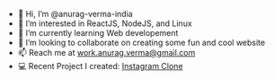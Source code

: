 - 👋 Hi, I’m @anurag-verma-india
- 👀 I’m interested in ReactJS, NodeJS, and Linux
- 🌱 I’m currently learning Web developement
- 💞️ I’m looking to collaborate on creating some fun and cool website 
- 📫 Reach me at work.anurag.verma@gmail.com
- 💻 Recent Project I created: [Instagram Clone](https://insta-clone-by-anurag.vercel.app/)
